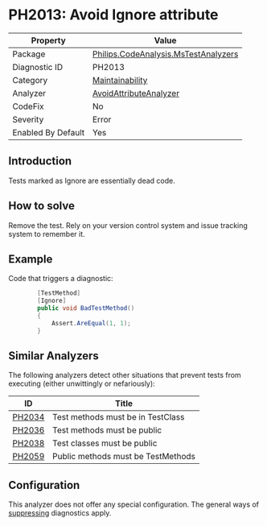 # PH2013: Avoid Ignore attribute

| Property | Value  |
|--|--|
| Package | [Philips.CodeAnalysis.MsTestAnalyzers](https://www.nuget.org/packages/Philips.CodeAnalysis.MsTestAnalyzers) |
| Diagnostic ID | PH2013 |
| Category  | [Maintainability](../Maintainability.md) |
| Analyzer | [AvoidAttributeAnalyzer](https://github.com/philips-software/roslyn-analyzers/blob/main/Philips.CodeAnalysis.MsTestAnalyzers/AvoidAttributeAnalyzer.cs)
| CodeFix  | No |
| Severity | Error |
| Enabled By Default | Yes |

## Introduction

Tests marked as Ignore are essentially dead code.

## How to solve

Remove the test. Rely on your version control system and issue tracking system to remember it.

## Example

Code that triggers a diagnostic:
``` cs
        [TestMethod]
        [Ignore]
        public void BadTestMethod()
        {
            Assert.AreEqual(1, 1);
        }
```
## Similar Analyzers

The following analyzers detect other situations that prevent tests from executing (either unwittingly or nefariously):

| ID | Title  |
|--|--|
| [PH2034](.\PH2034.md) | Test methods must be in TestClass |
| [PH2036](.\PH2036.md) | Test methods must be public |
| [PH2038](.\PH2038.md) | Test classes must be public |
| [PH2059](.\PH2059.md) | Public methods must be TestMethods |

## Configuration

This analyzer does not offer any special configuration. The general ways of [suppressing](https://learn.microsoft.com/en-us/dotnet/fundamentals/code-analysis/suppress-warnings) diagnostics apply.
